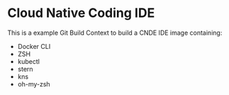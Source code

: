 # Cloud Native Coding IDE

This is a example Git Build Context to build a CNDE IDE image containing:

- Docker CLI
- ZSH
- kubectl
- stern
- kns
- oh-my-zsh
